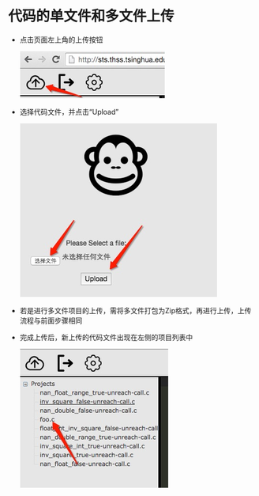 # 代码的单文件和多文件上传

* 点击页面左上角的上传按钮

	![image](4.png)

* 选择代码文件，并点击“Upload”

	![image](5.png)

* 若是进行多文件项目的上传，需将多文件打包为Zip格式，再进行上传，上传流程与前面步骤相同
* 完成上传后，新上传的代码文件出现在左侧的项目列表中

	![image](6.png)